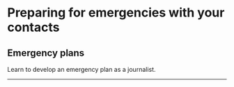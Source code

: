 # Preparing for emergencies with your contacts

## Emergency plans

Learn to develop an emergency plan as a journalist.

***